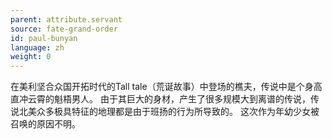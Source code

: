 ```yaml
---
parent: attribute.servant
source: fate-grand-order
id: paul-bunyan
language: zh
weight: 0
---
```


在美利坚合众国开拓时代的Tall tale（荒诞故事）中登场的樵夫，传说中是个身高直冲云霄的魁梧男人。
由于其巨大的身材，产生了很多规模大到离谱的传说，传说北美众多极具特征的地理都是由于班扬的行为所导致的。
这次作为年幼少女被召唤的原因不明。

